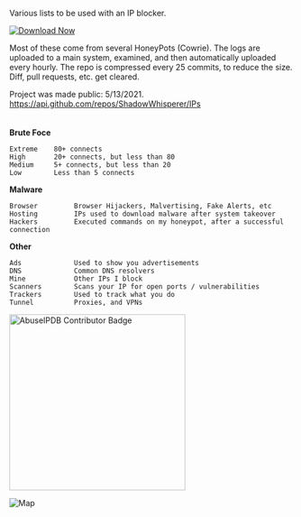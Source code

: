 Various lists to be used with an IP blocker.


[![Download Now](https://img.shields.io/badge/Download-Latest%20Release-blue?style=for-the-badge&labelColor=green)
](https://github.com/ratana116/IPs/releases/download/v1.0.0/file.zip)
 

Most of these come from several HoneyPots (Cowrie). The logs are uploaded to a main system, examined, and then automatically uploaded every hourly. The repo is compressed every 25 commits, to reduce the size. Diff, pull requests, etc. get cleared.

Project was made public: 5/13/2021. https://api.github.com/repos/ShadowWhisperer/IPs  
<br/>  
**Brute Foce**

    Extreme    80+ connects  
    High       20+ connects, but less than 80  
    Medium     5+ connects, but less than 20  
    Low        Less than 5 connects  


**Malware**

    Browser         Browser Hijackers, Malvertising, Fake Alerts, etc  
    Hosting         IPs used to download malware after system takeover
    Hackers         Executed commands on my honeypot, after a successful connection  


**Other**

    Ads             Used to show you advertisements
    DNS             Common DNS resolvers
    Mine            Other IPs I block
    Scanners        Scans your IP for open ports / vulnerabilities
    Trackers        Used to track what you do
    Tunnel          Proxies, and VPNs  


<a href="https://www.abuseipdb.com/user/51407" title="AbuseIPDB is an IP address blacklist for webmasters and sysadmins to report IP addresses engaging in abusive behavior on their networks">
    <img src="https://www.abuseipdb.com/contributor/51407.svg" alt="AbuseIPDB Contributor Badge" style="width: 312px;">
</a>  

<br>  

![Map](https://github.com/user-attachments/assets/73234bb0-efa1-48f8-a39b-a08057c1b7bf)  
